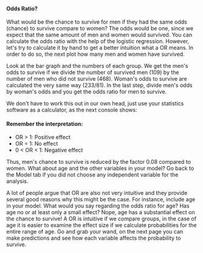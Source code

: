 #### Odds Ratio?

What would be the chance to survive for men if they had the same odds (chance) to survive compare to women? The odds would be one, since we expect that the same amount of men and women would survived. You can calculate the odds ratio with the help of the logistic regression. However, let's try to calculate it by hand to get a better intuition what a OR means. In order to do so, the next plot how many men and women have survived.

Look at the bar graph and the numbers of each group. We get the men's odds to survive if we divide the number of survived men (109) by the number of men who did not survive (468). Woman's odds to survive are calculated the very same way (233/81). In the last step, divide men's odds by woman's odds and you get the odds ratio for men to survive.

We don't have to work this out in our own head, just use your statistics software as a calculator, as the next console shows:



#### Remember the interpretation:

- OR > 1: Positive effect
- OR = 1: No effect
- 0 < OR < 1: Negative effect

Thus, men's chance to survive is reduced by the factor 0.08 compared to women. What about age and the other variables in your model? Go back to the Model tab if you did not choose any independent variable for the analysis.


A lot of people argue that OR are also not very intuitive and they provide several good reasons why this might be the case. For instance, include age in your model. What would you say regarding the odds ratio for age? Has age no or at least only a small effect? Nope, age has a substantial effect on the chance to survive! A OR is intuitive if we compare groups, in the case of age it is easier to examine the effect size if we calculate probabilities for the entire range of age. Go and grab your wand, on the next page you can make predictions and see how each variable affects the probability to survive.


